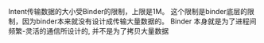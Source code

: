 Intent传输数据的大小受Binder的限制，上限是1M。
这个限制是binder底层的限制，因为binder本来就没有设计成传输大量数据的。
Binder 本身就是为了进程间频繁-灵活的通信所设计的, 并不是为了拷贝大量数据